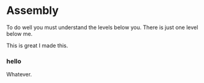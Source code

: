 # Assembly

To do well you must understand the levels below you. There is just one level below me.

This is great I made this.

### hello

Whatever.